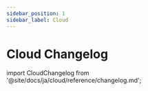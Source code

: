 ```yaml
---
sidebar_position: 1
sidebar_label: Cloud
---
```

# Cloud Changelog

import CloudChangelog from '@site/docs/ja/cloud/reference/changelog.md';

<CloudChangelog />
